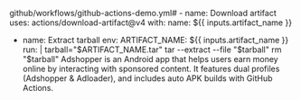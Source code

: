 github/workflows/github-actions-demo.yml# - name: Download artifact
  uses: actions/download-artifact@v4
  with:
    name: ${{ inputs.artifact_name }}

- name: Extract tarball
  env:
    ARTIFACT_NAME: ${{ inputs.artifact_name }}
  run: |
    tarball="$ARTIFACT_NAME.tar"
    tar --extract --file "$tarball"
    rm "$tarball"
Adshopper is an Android app that helps users earn money online by interacting with sponsored content. It features dual profiles (Adshopper &amp; Adloader), and includes auto APK builds with GitHub Actions.
